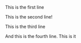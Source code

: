 This is the first line

This is the second line!

This is the third line

And this is the fourth line. This is it